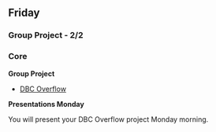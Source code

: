 ## Friday
### Group Project - 2/2

### Core

**Group Project**

- [DBC Overflow](../../../../sinatra-overflow-challenge)

**Presentations Monday**

You will present your DBC Overflow project Monday morning.

